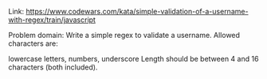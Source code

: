 Link: https://www.codewars.com/kata/simple-validation-of-a-username-with-regex/train/javascript

Problem domain:
Write a simple regex to validate a username. Allowed characters are:

lowercase letters,
numbers,
underscore
Length should be between 4 and 16 characters (both included).